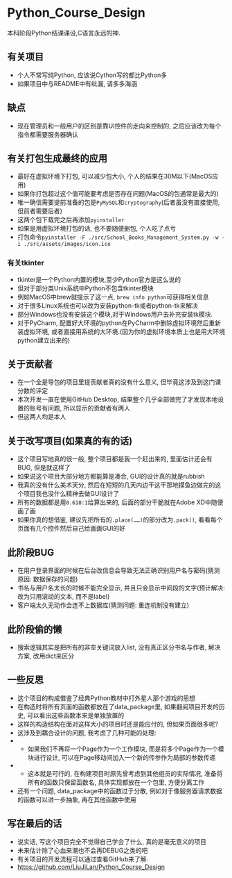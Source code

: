 # Python_Course_Design
本科阶段Python结课课设,C语言永远的神.

## 有关项目
- 个人不常写纯Python, 应该说Cython写的都比Python多
- 如果项目中与README中有纰漏, 请多多海涵

## 缺点
- 现在管理员和一般用户的区别是靠UI控件的走向来控制的, 之后应该改为每个指令都需要服务器确认

## 有关打包生成最终的应用
- 最好在虚拟环境下打包, 可以减少包大小, 个人的结果在30M以下(MacOS应用)
- 如果你打包超过这个值可能要考虑是否存在问题(MacOS的包通常是最大的)
- 唯一确信需要提前准备的包是`PyMySQL`和`cryptography`(后者虽没有直接使用, 但前者需要后者)
- 这两个包下载完之后再添加`pyinstaller`
- 如果是用虚拟环境打包的话, 也不要随便删包, 个人吃了点亏
- 打包命令`pyinstaller -F ./src/School_Books_Management_System.py -w -i ./src/assets/images/icon.ico`

### 有关tkinter
- tkinter是一个Python内置的模块,至少Python官方是这么说的
- 但对于部分类Unix系统中Python不包含tkinter模块
- 例如MacOS中brew就提示了这一点, `brew info python`可获得相关信息
- 对于很多Linux系统也可以改为安装python-tk或者python-tk来解决
- 部分Windows也没有安装这个模块,对于Windows用户去补充安装tk模块.
- 对于PyCharm, 配置好大环境的python在PyCharm中删除虚拟环境然后重新装虚拟环境, 或者直接用系统的大环境.(因为你的虚拟环境本质上也是用大环境python建立出来的)

## 关于贡献者
- 在一个全是导包的项目里提贡献者真的没有什么意义, 但毕竟这涉及到这门课分数的评定
- 本次开发一直在使用GitHub Desktop, 结果整个几乎全部做完了才发现本地设置的账号有问题, 所以显示的贡献者有两人
- 但这两人均是本人

## 关于改写项目(如果真的有的话)
- 这个项目写地真的很一般, 整个项目都是我一个赶出来的, 里面估计还会有BUG, 但是就这样了
- 如果说这个项目大部分地方都能算是凑合, GUI的设计真的就是rubbish
- 我真的没有什么美术天分, 然后在短短的几天内边干这干那地摸鱼边做完的这个项目我也没什么精神去做GUI设计了
- 所有的数据都是用`0.618:1`给算出来的, 后面的部分干脆就在Adobe XD中随便画了画
- 如果你真的想借鉴, 建议先把所有的`.place(……)`的部分改为`.pack()`, 看看每个页面有几个控件然后自己给画画GUI的好

## 此阶段BUG
- 在用户登录界面的时候在后台改信息会导致无法正确识别用户名与密码(猜测原因: 数据保存的问题)
- 书名与用户名太长的时候不能完全显示, 并且只会显示中间段的文字(预计解决: 改为只用滚动的文本, 而不是label)
- 客户端太久无动作会连不上数据库(猜测问题: 重连机制没有建立)

## 此阶段偷的懒
- 搜索逻辑其实是把所有的非空关键词放入list, 没有真正区分书名与作者, 解决方案, 改用dict来区分

## 一些反思
- 这个项目的构成借鉴了经典Python教材中打外星人那个游戏的思想
- 在构造时将所有页面的函数都放在了data_package里, 如果翻阅项目开发的历史, 可以看出这些函数本来是单独放置的
- 这样的构造结构在面对这样大小的项目时还是能应付的, 但如果页面很多呢?
- 这涉及到耦合设计的问题, 我考虑了几种可能的处理:
- - 如果我们不再将一个Page作为一个工作模块, 而是将多个Page作为一个模块进行设计, 可以在Page移动间加入一个新的传参作为局部的参数传递 
- - 这本就是可行的, 在构建项目时原先曾考虑到其他组员的实际情况, 准备将所有的函数只保留函数名, 具体实现都放在一个包里, 方便分离工作
- 还有一个问题, data_package中的函数过于分散, 例如对于像服务器请求数据的函数可以进一步抽象, 再在其他函数中使用

## 写在最后的话
- 说实话, 写这个项目完全不觉得自己学会了什么, 真的是毫无意义的项目
- 未来估计除了心血来潮也不会再DEBUG之类的吧
- 有关项目的开发流程可以通过查看GitHub来了解.
- https://github.com/LiuJiLan/Python_Course_Design